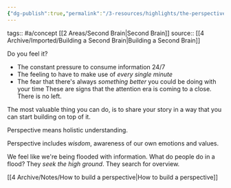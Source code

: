 ```yaml
---
{"dg-publish":true,"permalink":"/3-resources/highlights/the-perspective-era/"}
---
```


tags:: #a/concept [[2 Areas/Second Brain\|Second Brain]]
source:: [[4 Archive/Imported/Building a Second Brain\|Building a Second Brain]]

Do you feel it?
- The constant pressure to consume information 24/7
- The feeling to have to make use of *every single minute*
- The fear that there's always *something better* you could be doing with your time
These are signs that the attention era is coming to a close. There is no left.

The most valuable thing you can do, is to share your story in a way that you can start building on top of it.

Perspective means holistic understanding.

Perspective includes *wisdom*, awareness of our own emotions and values.

We feel like we're being flooded with information.
What do people do in a flood? They *seek the high ground*. They search for overview.

[[4 Archive/Notes/How to build a perspective\|How to build a perspective]]